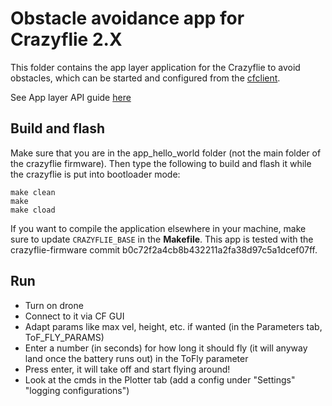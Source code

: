 # Obstacle avoidance app for Crazyflie 2.X

This folder contains the app layer application for the Crazyflie to avoid obstacles, which can be started and configured from the [cfclient](https://github.com/bitcraze/crazyflie-clients-python). 

See App layer API guide [here](https://www.bitcraze.io/documentation/repository/crazyflie-firmware/master/userguides/app_layer/)

## Build and flash

Make sure that you are in the app_hello_world folder (not the main folder of the crazyflie firmware). Then type the following to build and flash it while the crazyflie is put into bootloader mode:

```
make clean
make 
make cload
```

If you want to compile the application elsewhere in your machine, make sure to update ```CRAZYFLIE_BASE``` in the **Makefile**.
This app is tested with the crazyflie-firmware commit b0c72f2a4cb8b432211a2fa38d97c5a1dcef07ff.

## Run

- Turn on drone  
- Connect to it via CF GUI
- Adapt params like max vel, height, etc. if wanted (in the Parameters tab, ToF_FLY_PARAMS)
- Enter a number (in seconds) for how long it should fly (it will anyway land once the battery runs out) in the ToFly parameter
- Press enter, it will take off and start flying around!
- Look at the cmds in the Plotter tab (add a config under "Settings" "logging configurations")
